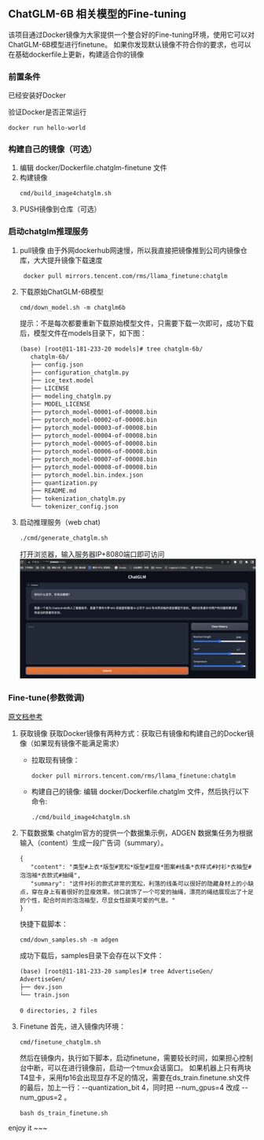 ## ChatGLM-6B 相关模型的Fine-tuning

该项目通过Docker镜像为大家提供一个整合好的Fine-tuning环境，使用它可以对ChatGLM-6B模型进行finetune。
如果你发现默认镜像不符合你的要求，也可以在基础dockerfile上更新，构建适合你的镜像


### 前置条件
已经安装好Docker

验证Docker是否正常运行

```shell
docker run hello-world
```

### 构建自己的镜像（可选）

1. 编辑 docker/Dockerfile.chatglm-finetune 文件
2. 构建镜像
   ```shell
   cmd/build_image4chatglm.sh
   ```
3. PUSH镜像到仓库（可选）

### 启动chatglm推理服务

1. pull镜像
   由于外网dockerhub网速慢，所以我直接把镜像推到公司内镜像仓库，大大提升镜像下载速度
   ```shell
    docker pull mirrors.tencent.com/rms/llama_finetune:chatglm
   ```

2. 下载原始ChatGLM-6B模型
   
   ```shell
   cmd/down_model.sh -m chatglm6b
   ```
   提示：不是每次都要重新下载原始模型文件，只需要下载一次即可，成功下载后，模型文件在models目录下，如下图：
   ```
   (base) [root@11-181-233-20 models]# tree chatglm-6b/
      chatglm-6b/
      ├── config.json
      ├── configuration_chatglm.py
      ├── ice_text.model
      ├── LICENSE
      ├── modeling_chatglm.py
      ├── MODEL_LICENSE
      ├── pytorch_model-00001-of-00008.bin
      ├── pytorch_model-00002-of-00008.bin
      ├── pytorch_model-00003-of-00008.bin
      ├── pytorch_model-00004-of-00008.bin
      ├── pytorch_model-00005-of-00008.bin
      ├── pytorch_model-00006-of-00008.bin
      ├── pytorch_model-00007-of-00008.bin
      ├── pytorch_model-00008-of-00008.bin
      ├── pytorch_model.bin.index.json
      ├── quantization.py
      ├── README.md
      ├── tokenization_chatglm.py
      └── tokenizer_config.json
    ```
3. 启动推理服务（web chat)
   ```bash
   ./cmd/generate_chatglm.sh
   ```
   打开浏览器，输入服务器IP+8080端口即可访问
   ![推理web窗口](./assets/image-1.png)


### Fine-tune(参数微调)
   [原文档参考](https://github.com/THUDM/ChatGLM-6B/tree/main/ptuning)

1. 获取镜像
   获取Docker镜像有两种方式：获取已有镜像和构建自己的Docker镜像（如果现有镜像不能满足需求）
   - 拉取现有镜像：
      ```shell
      docker pull mirrors.tencent.com/rms/llama_finetune:chatglm
      ```
   - 构建自己的镜像:
      编辑 docker/Dockerfile.chatglm 文件，然后执行以下命令:
      ```shell
      ./cmd/build_image4chatglm.sh
      ```

2. 下载数据集
   chatglm官方的提供一个数据集示例，ADGEN 数据集任务为根据输入（content）生成一段广告词（summary）。
   ```
   {
      "content": "类型#上衣*版型#宽松*版型#显瘦*图案#线条*衣样式#衬衫*衣袖型#泡泡袖*衣款式#抽绳",
      "summary": "这件衬衫的款式非常的宽松，利落的线条可以很好的隐藏身材上的小缺点，穿在身上有着很好的显瘦效果。领口装饰了一个可爱的抽绳，漂亮的绳结展现出了十足的个性，配合时尚的泡泡袖型，尽显女性甜美可爱的气息。"
   }
   ```
   快捷下载脚本：
   ```shell
   cmd/down_samples.sh -m adgen
   ```
   成功下载后，samples目录下会存在以下文件：
   ```
   (base) [root@11-181-233-20 samples]# tree AdvertiseGen/
   AdvertiseGen/
   ├── dev.json
   └── train.json

   0 directories, 2 files
   ```

3. Finetune
   首先，进入镜像内环境：
   ```shell
   cmd/finetune_chatglm.sh
   ```
   然后在镜像内，执行如下脚本，启动finetune，需要较长时间，如果担心控制台中断，可以在进行镜像前，启动一个tmux会话窗口。
   如果机器上只有两块T4显卡，采用fp16会出现显存不足的情况，需要在ds_train.finetune.sh文件的最后，加上一行：--quantization_bit 4，同时把 --num_gpus=4 改成 --num_gpus=2 。
   ```shell
   bash ds_train_finetune.sh
   ```

  enjoy it ~~~